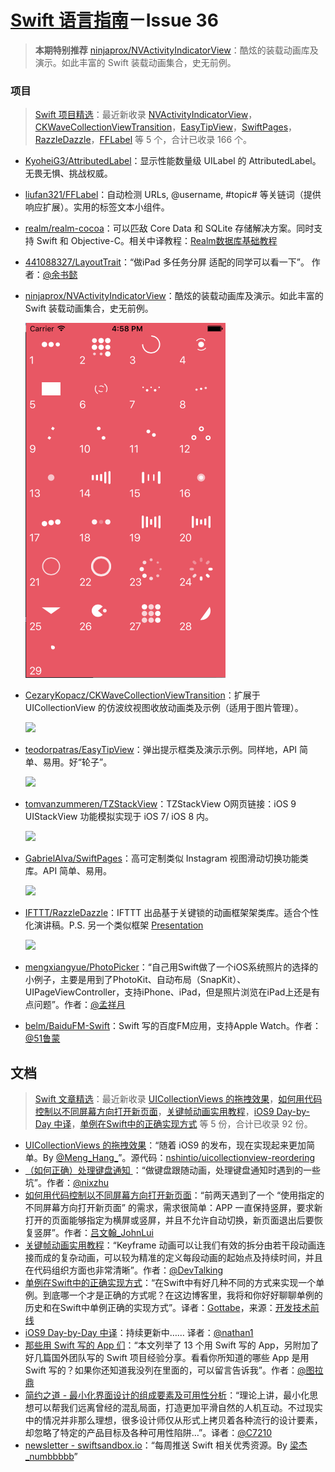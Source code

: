 [Swift 语言指南](https://github.com/ipader/SwiftGuide)－Issue 36
===
> **本期特别推荐** [ninjaprox/NVActivityIndicatorView](https://github.com/ninjaprox/NVActivityIndicatorView)：酷炫的装载动画库及演示。如此丰富的 Swift 装载动画集合，史无前例。

### 项目
> [Swift 项目精选](https://github.com/ipader/SwiftGuide/blob/master/Featured.md)：最近新收录 [NVActivityIndicatorView](https://github.com/ninjaprox/NVActivityIndicatorView)，[CKWaveCollectionViewTransition](https://github.com/CezaryKopacz/CKWaveCollectionViewTransition)，[EasyTipView](https://github.com/teodorpatras/EasyTipView)，[SwiftPages](https://github.com/GabrielAlva/SwiftPages)，[RazzleDazzle](https://github.com/IFTTT/RazzleDazzle)，[FFLabel](https://github.com/liufan321/FFLabel) 等 5 个，合计已收录 166 个。

* [KyoheiG3/AttributedLabel](https://github.com/KyoheiG3/AttributedLabel)：显示性能数量级 UILabel 的 AttributedLabel。无畏无惧、挑战权威。
* [liufan321/FFLabel](https://github.com/liufan321/FFLabel)：自动检测 URLs, @username, #topic# 等关链词（提供响应扩展）。实用的标签文本小组件。
* [realm/realm-cocoa](https://github.com/realm/realm-cocoa)：可以匹敌 Core Data 和 SQLite 存储解决方案。同时支持 Swift 和 Objective-C。相关中译教程：[Realm数据库基础教程](http://www.cocoachina.com/ios/20150505/11756.html)
* [441088327/LayoutTrait](https://github.com/441088327/LayoutTrait)：“做iPad 多任务分屏 适配的同学可以看一下”。 作者：[@余书懿](http://weibo.com/ysy441088327)
* [ninjaprox/NVActivityIndicatorView](https://github.com/ninjaprox/NVActivityIndicatorView)：酷炫的装载动画库及演示。如此丰富的 Swift 装载动画集合，史无前例。

	![](https://raw.githubusercontent.com/ninjaprox/NVActivityIndicatorView/master/Demo.gif)

* [CezaryKopacz/CKWaveCollectionViewTransition](https://github.com/CezaryKopacz/CKWaveCollectionViewTransition)：扩展于 UICollectionView 的仿波纹视图收放动画类及示例（适用于图片管理）。

	![](https://camo.githubusercontent.com/2f99596b72f45d520ddb0ef42b057e0e316aa3d1/687474703a2f2f692e67697068792e636f6d2f336f383578796f59657047313737426874652e676966)

* [teodorpatras/EasyTipView](https://github.com/teodorpatras/EasyTipView)：弹出提示框类及演示示例。同样地，API 简单、易用。好“轮子”。
	
	![](https://github.com/teodorpatras/EasyTipView/raw/master/images/preview.gif)

* [tomvanzummeren/TZStackView](https://github.com/tomvanzummeren/TZStackView)：TZStackView O网页链接：iOS 9 UIStackView 功能模拟实现于 iOS 7/ iOS 8 内。
	
	![](https://github.com/tomvanzummeren/TZStackView/raw/master/assets/layout-example.png)

* [GabrielAlva/SwiftPages](https://github.com/GabrielAlva/SwiftPages)：高可定制类似 Instagram 视图滑动切换功能类库。API 简单、易用。

	![](https://github.com/GabrielAlva/SwiftPages/raw/master/Resources/SwiftPagesSample.gif)
	
* [IFTTT/RazzleDazzle](https://github.com/IFTTT/RazzleDazzle)：IFTTT 出品基于关键锁的动画框架架类库。适合个性化演讲稿。P.S. 另一个类似框架 [Presentation](https://github.com/hyperoslo/Presentation)

	![](https://github.com/IFTTT/RazzleDazzle/raw/master/Example/Docs/razzledazzle-demo.gif)

* [mengxiangyue/PhotoPicker](https://github.com/mengxiangyue/PhotoPicker)：“自己用Swift做了一个iOS系统照片的选择的小例子，主要是用到了PhotoKit、自动布局（SnapKit）、UIPageViewController，支持iPhone、iPad，但是照片浏览在iPad上还是有点问题”。作者：[@孟祥月](http://weibo.com/u/1750643861)
* [belm/BaiduFM-Swift](https://github.com/belm/BaiduFM-Swift)：Swift 写的百度FM应用，支持Apple Watch。作者：[@51鲁蒙](http://weibo.com/belmeng)


## 文档
> [Swift 文章精选](https://github.com/ipader/SwiftGuide/blob/master/Featured-Articles.md)：最近新收录 [UICollectionViews 的拖拽效果](http://nshint.io/blog/2015/07/16/uicollectionviews-now-have-easy-reordering/)，[如何用代码控制以不同屏幕方向打开新页面](http://lvwenhan.com/ios/458.html)，[关键帧动画实用教程](http://www.devtalking.com/articles/uiview-keyframe-animation/)，[iOS9 Day-by-Day 中译](http://www.jianshu.com/notebooks/1351342/latest)，[单例在Swift中的正确实现方式](http://www.devtf.cn/?p=937) 等 5 份，合计已收录 92 份。

* [UICollectionViews 的拖拽效果](http://nshint.io/blog/2015/07/16/uicollectionviews-now-have-easy-reordering/)：“随着 iOS9 的发布，现在实现起来更加简单。By [@Meng_Hang_](http://weibo.com/u/5193870696)”。源代码：[nshintio/uicollectionview-reordering](https://github.com/nshintio/uicollectionview-reordering)
* [（如何正确）处理键盘通知 ](https://github.com/nixzhu/dev-blog/blob/master/2015-07-27-keyboard-man.md)：“做键盘跟随动画，处理键盘通知时遇到的一些坑”。作者：[@nixzhu](http://weibo.com/nixzhu)
* [如何用代码控制以不同屏幕方向打开新页面](http://lvwenhan.com/ios/458.html)：“前两天遇到了一个 “使用指定的不同屏幕方向打开新页面” 的需求，需求很简单：APP 一直保持竖屏，要求新打开的页面能够指定为横屏或竖屏，并且不允许自动切换，新页面退出后要恢复竖屏”。作者：[吕文翰_JohnLui ](http://weibo.com/balishengmuyuan)
* [关键帧动画实用教程](http://www.devtalking.com/articles/uiview-keyframe-animation/)：“Keyframe 动画可以让我们有效的拆分由若干段动画连接而成的复杂动画，可以较为精准的定义每段动画的起始点及持续时间，并且在代码组织方面也非常清晰”。作者：[@DevTalking](http://weibo.com/jacefu)
* [单例在Swift中的正确实现方式](http://www.devtf.cn/?p=937)：“在Swift中有好几种不同的方式来实现一个单例。到底哪一个才是正确的方式呢？在这边博客里，我将和你好好聊聊单例的历史和在Swift中单例正确的实现方式”。译者：[Gottabe](https://github.com/Gottabe)，来源：[开发技术前线](http://weibo.com/u/5589212242)
* [iOS9 Day-by-Day 中译](http://www.jianshu.com/notebooks/1351342/latest)：持续更新中…… 译者：[@nathan1](http://weibo.com/elepone)
* [那些用 Swift 写的 App 们](http://imtx.me/archives/1940.html)：“本文列举了 13 个用 Swift 写的 App，另附加了好几篇国外团队写的 Swift 项目经验分享。看看你所知道的哪些 App 是用 Swift 写的？如果你还知道我没列在里面的，可以留言告诉我”。作者：[@图拉鼎](http://weibo.com/tualatrix)
* [简约之道 - 最小化界面设计的组成要素及可用性分析](http://www.beforweb.com/node/749)：“理论上讲，最小化思想可以帮我们远离曾经的混乱局面，打造更加平滑自然的人机互动。不过现实中的情况并非那么理想，很多设计师仅从形式上拷贝着各种流行的设计要素，却忽略了特定的产品目标及各种可用性陷阱…”。译者：[@C7210](http://weibo.com/c7210)
* [newsletter - swiftsandbox.io](http://swiftsandbox.io/)：“每周推送 Swift 相关优秀资源。By [梁杰_numbbbbb](http://weibo.com/numbbbbb)”

